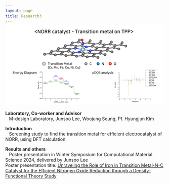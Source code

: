 ```yaml
---
layout: page
title: Research3
---
```


<p align="center" style="max-width:100%; height:auto; margin-top:-10px;">
    <img src="/images/R3_full.png" style="max-width:100%; height:auto;" />
</p>

<p style="clear:left;">
  <strong>Laboratory, Co-worker and Advisor</strong><br>
  &nbsp;&nbsp;&nbsp;M-design Laboratory, Junsoo Lee, Woojung Seung, Pf. Hyungjun Kim

  <strong>Introduction</strong><br>
  &nbsp;&nbsp;&nbsp;Screening study to find the transition metal for efficient electrocatalyst of NORR, using DFT calculation

  <strong>Results and others</strong><br>
  &nbsp;&nbsp;&nbsp;Poster presentation in Winter Symposium for Computational Material Science 2024, delivered by Junsoo Lee<br>
  Poster presentation title: <a href="/files/Minjae_Kwen_Abstract_ISTCP.pdf">Unraveling the Role of Iron in Transition Metal-N-C Catalyst for the Efficient  Nitrogen Oxide Reduction through a Density-Functional Theory Study</a>
  <br>

</p>
